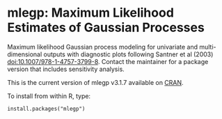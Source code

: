 # mlegp: Maximum Likelihood Estimates of Gaussian Processes 

Maximum likelihood Gaussian process modeling for univariate and multi-dimensional outputs with diagnostic plots following Santner et al (2003) <doi:10.1007/978-1-4757-3799-8>. Contact the maintainer for a package version that includes sensitivity analysis.

This is the current version of mlegp v3.1.7 available on [CRAN](https://cran.r-project.org/web/packages/mlegp/index.html).

To install <mlegp> from within R, type:
~~~
install.packages("mlegp")
~~~
